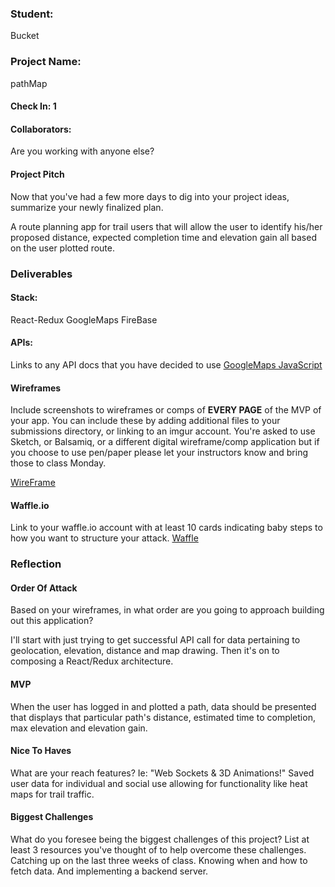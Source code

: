 ### Student:
  Bucket

### Project Name:  
  pathMap

#### Check In: 1  

#### Collaborators:  
Are you working with anyone else?

#### Project Pitch  
Now that you've had a few more days to dig into your project ideas, summarize your newly finalized plan.

A route planning app for trail users that will allow the user to identify his/her proposed distance, expected completion time and elevation gain all based on the user plotted route.

### Deliverables  

#### Stack:
  React-Redux
  GoogleMaps
  FireBase

#### APIs:  
Links to any API docs that you have decided to use
[GoogleMaps JavaScript](https://developers.google.com/maps/documentation/javascript/?authuser=1)

#### Wireframes  
Include screenshots to wireframes or comps of **EVERY PAGE** of the MVP of your app. You can include these by adding additional files to your submissions directory, or linking to an imgur account. You're asked to use Sketch, or Balsamiq, or a different digital wireframe/comp application but if you choose to use pen/paper please let your instructors know and bring those to class Monday.

[WireFrame](http://imgur.com/a/iPizD)

#### Waffle.io
Link to your waffle.io account with at least 10 cards indicating baby steps to how you want to structure your attack.
[Waffle](https://waffle.io/danielbucket/PersonalProject)  

### Reflection  

#### Order Of Attack  
Based on your wireframes, in what order are you going to approach building out this application?

  I'll start with just trying to get successful API call for data pertaining to geolocation, elevation, distance and map drawing.
  Then it's on to composing a React/Redux architecture.

#### MVP
  When the user has logged in and plotted a path, data should be presented that displays that particular path's distance, estimated time to completion, max elevation and elevation gain.

#### Nice To Haves   
What are your reach features? Ie: "Web Sockets & 3D Animations!"
  Saved user data for individual and social use allowing for functionality like heat maps for trail traffic.

#### Biggest Challenges  
What do you foresee being the biggest challenges of this project? List at least 3 resources you've thought of to help overcome these challenges.
  Catching up on the last three weeks of class. Knowing when and how to fetch data. And implementing a backend server.
